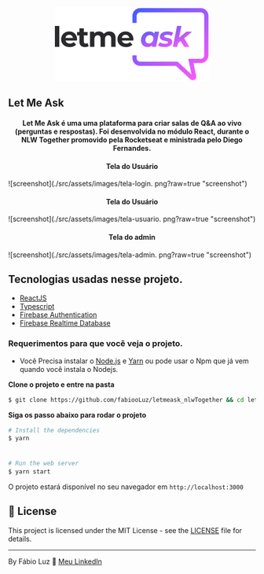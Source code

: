 <div align="center">
  <img src="./src/assets/images/logo.svg" alt="Let Me Ask logo">
</div>

## Let Me Ask

<h4 align="center">
  Let Me Ask é uma uma plataforma para criar salas de Q&A ao vivo (perguntas e respostas). Foi desenvolvida no módulo React, durante o NLW Together promovido pela Rocketseat e ministrada pelo Diego Fernandes. 
</h4>

<h4 align="center"> Tela do Usuário</h4>
![screenshot](./src/assets/images/tela-login.
png?raw=true "screenshot")


<h4 align="center"> Tela do Usuário</h4>

![screenshot](./src/assets/images/tela-usuario.
png?raw=true "screenshot")



<h4 align="center"> Tela do admin</h4>

![screenshot](./src/assets/images/tela-admin.
png?raw=true "screenshot")



## Tecnologias usadas nesse projeto.

- [ReactJS](https://reactjs.org/)
- [Typescript](https://www.typescriptlang.org/)
- [Firebase Authentication](https://firebase.google.com/products/auth)
- [Firebase Realtime Database](https://firebase.google.com/products/realtime-database)

### Requerimentos para que você veja o projeto.

- Você Precisa instalar o [Node.js](https://nodejs.org/en/download/) e [Yarn](https://yarnpkg.com/) ou pode usar o Npm que já vem quando você instala o Nodejs.

**Clone o projeto e entre na pasta**

```bash
$ git clone https://github.com/fabiooLuz/letmeask_nlwTogether && cd letmeask
```

**Siga os passo abaixo para rodar o projeto**

```bash
# Install the dependencies
$ yarn


# Run the web server
$ yarn start
```

O projeto estará disponível no seu navegador em `http://localhost:3000`

## 📝 License

This project is licensed under the MIT License - see the [LICENSE](LICENSE) file for details.

---

By Fábio Luz 👋 [Meu LinkedIn](https://www.linkedin.com/in/fabiooluz/)
